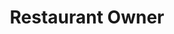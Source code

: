 ---
title: "Restaurant Owner"
slug: "restaurant-owner"
icon: "/uploads/personas/restaurant-owner-icon.svg"
excerpt: "Running a restaurant but struggling with online ordering, customer management, and competing with food delivery platforms effectively."
publishDate: "2024-01-21"
featured: true
order: 12
tags: ["Restaurant", "Food Service", "Online Ordering", "Customer Management"]
storytelling:
  everydayStruggle: |
    You're passionate about serving great food and creating memorable dining experiences, but you're struggling to keep up with the digital transformation in the restaurant industry. Your biggest challenges are managing online orders efficiently, competing with food delivery platforms that charge high commissions, and maintaining customer relationships in an increasingly digital world.

    You're losing customers to restaurants that offer seamless online ordering, loyalty programs, and better social media presence. Your current system relies heavily on phone orders and walk-ins, but customers increasingly expect to order online, track their food, and receive personalized offers based on their preferences.

    You know you need better online ordering systems, customer management tools, and digital marketing to compete, but you're overwhelmed by the options and concerned about the complexity of managing multiple platforms while focusing on food quality and service.

  whyThisMatters: |
    The restaurant industry has fundamentally changed, with online ordering and delivery becoming essential rather than optional. Customers expect convenience, speed, and personalized experiences. Without proper digital systems, you're losing customers to competitors who offer better online experiences.

    High commission fees from third-party delivery platforms are eating into your already thin margins. Having your own online ordering system and direct customer relationships can significantly improve profitability while giving you more control over the customer experience.

    Additionally, customer retention through loyalty programs and personalized marketing is crucial in the competitive food service industry. Without proper customer data and engagement systems, you're missing opportunities to build lasting relationships and increase repeat business.

  howDhimahiHelps: |
    We understand the unique challenges of restaurant operations because we've worked with numerous food service businesses across Gujarat. Our approach focuses on practical technology solutions that enhance customer experience while improving operational efficiency.

    We help you implement comprehensive restaurant management systems that include online ordering, table reservations, inventory management, and customer relationship tools. Our solutions integrate seamlessly with your kitchen operations while providing the digital presence and customer engagement tools you need to compete effectively.

    We also create engaging social media strategies, loyalty programs, and targeted marketing campaigns that help you build direct relationships with customers, reduce dependence on high-commission delivery platforms, and increase repeat business through personalized offers and experiences.

  theJourney: |
    Here's how we typically work with restaurant owners:

    **Week 1-2: Restaurant Operations Assessment**
    We analyze your current ordering processes, customer management, and digital presence to identify opportunities for improvement and growth.

    **Week 3-6: Online Ordering System Implementation**
    We set up a user-friendly online ordering platform with menu management, payment processing, and order tracking that integrates with your kitchen operations.

    **Week 7-8: Customer Management & Loyalty Program**
    We implement customer database systems and loyalty programs that track preferences, order history, and enable personalized marketing and offers.

    **Week 9-10: Table Reservation & Management**
    We set up online table reservation systems with automated confirmations and waitlist management to optimize seating and reduce no-shows.

    **Week 11-14: Digital Marketing & Social Media**
    We create engaging social media presence, implement targeted advertising for local customers, and develop content strategies that showcase your food and dining experience.

    **Week 15-16: Inventory & Analytics Integration**
    We integrate inventory management with your ordering systems and provide analytics dashboards to track sales, popular items, and customer behavior.

    **Ongoing: Growth & Optimization**
    We provide continuous support, menu optimization based on data insights, and help you expand your digital presence and customer base.

  callToAction:
    title: "Ready to Transform Your Restaurant's Digital Presence?"
    description: "Let's discuss how we can help you implement online ordering, build customer loyalty, and compete more effectively in the digital restaurant landscape."
    primaryButton:
      text: "Get Restaurant Consultation"
      url: "/consultation"
    secondaryButton:
      text: "View Restaurant Solutions"
      url: "/services/web-development"
---